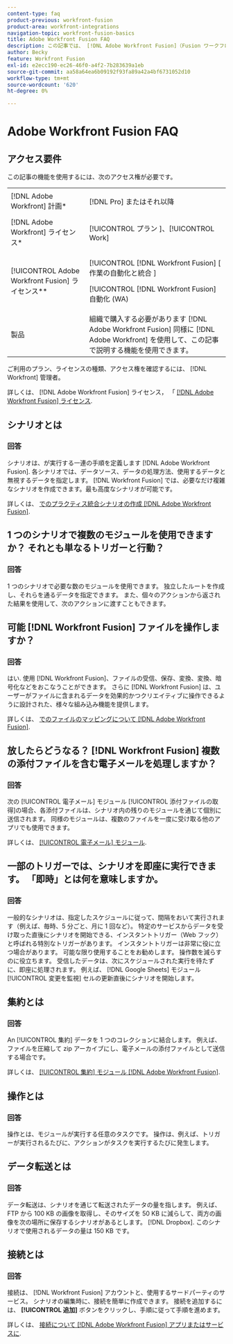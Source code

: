 ```yaml
---
content-type: faq
product-previous: workfront-fusion
product-area: workfront-integrations
navigation-topic: workfront-fusion-basics
title: Adobe Workfront Fusion FAQ
description: この記事では、 [!DNL Adobe Workfront Fusion]（Fusion ワークフローで一般的に使用されるオブジェクトに関する情報を含む）
author: Becky
feature: Workfront Fusion
exl-id: e2ecc190-ec26-46f0-a4f2-7b283639a1eb
source-git-commit: aa58a64ea6b09192f93fa89a42a4bf6731052d10
workflow-type: tm+mt
source-wordcount: '620'
ht-degree: 0%

---
```


# Adobe Workfront Fusion FAQ

## アクセス要件

この記事の機能を使用するには、次のアクセス権が必要です。

<table style="table-layout:auto"> 
 <col> 
 <col> 
 <tbody> 
  <tr> 
    <td role="rowheader">[!DNL Adobe Workfront] 計画*</td> 
   <td> <p>[!DNL Pro] またはそれ以降</p> </td> 
  </tr> 
  <tr data-mc-conditions=""> 
   <td role="rowheader">[!DNL Adobe Workfront] ライセンス*</td> 
   <td> <p>[!UICONTROL プラン ]、[!UICONTROL Work]</p> </td> 
  </tr> 
  <tr> 
   <td role="rowheader">[!UICONTROL Adobe Workfront Fusion] ライセンス**</td> 
   <td> <p>[!UICONTROL [!DNL Workfront Fusion] [ 作業の自動化と統合 ] </p> <p>[!UICONTROL [!DNL Workfront Fusion] 自動化 (WA)</p>  </td> 
  </tr> 
  <tr> 
   <td role="rowheader">製品</td> 
   <td>組織で購入する必要があります [!DNL Adobe Workfront Fusion] 同様に [!DNL Adobe Workfront] を使用して、この記事で説明する機能を使用できます。</td> 
  </tr> 
 </tbody> 
</table>

ご利用のプラン、ライセンスの種類、アクセス権を確認するには、 [!DNL Workfront] 管理者。

詳しくは、 [!DNL Adobe Workfront Fusion] ライセンス， 「 [[!DNL Adobe Workfront Fusion] ライセンス](../../workfront-fusion/get-started/license-automation-vs-integration.md).

## シナリオとは

### 回答

シナリオは、が実行する一連の手順を定義します [!DNL Adobe Workfront Fusion]. 各シナリオでは、データソース、データの処理方法、使用するデータと無視するデータを指定します。 [!DNL Workfront Fusion] では、必要なだけ複雑なシナリオを作成できます。最も高度なシナリオが可能です。

詳しくは、 [でのプラクティス統合シナリオの作成 [!DNL Adobe Workfront Fusion]](../../workfront-fusion/get-started/create-a-practice-scenario.md).

## 1 つのシナリオで複数のモジュールを使用できますか？ それとも単なるトリガーと行動？

### 回答

1 つのシナリオで必要な数のモジュールを使用できます。 独立したルートを作成し、それらを通るデータを指定できます。 また、個々のアクションから返された結果を使用して、次のアクションに渡すこともできます。

## 可能 [!DNL Workfront Fusion] ファイルを操作しますか？

### 回答

はい. 使用 [!DNL Workfront Fusion]、ファイルの受信、保存、変換、変換、暗号化などをおこなうことができます。 さらに [!DNL Workfront Fusion] は、ユーザーがファイルに含まれるデータを効果的かつクリエイティブに操作できるように設計された、様々な組み込み機能を提供します。

詳しくは、 [でのファイルのマッピングについて [!DNL Adobe Workfront Fusion]](../../workfront-fusion/mapping/about-mapping-files.md).

## 放したらどうなる？ [!DNL Workfront Fusion] 複数の添付ファイルを含む電子メールを処理しますか？

### 回答

次の [!UICONTROL 電子メール] モジュール [!UICONTROL 添付ファイルの取得]の場合、各添付ファイルは、シナリオ内の残りのモジュールを通じて個別に送信されます。 同様のモジュールは、複数のファイルを一度に受け取る他のアプリでも使用できます。

詳しくは、 [[!UICONTROL 電子メール] モジュール](../../workfront-fusion/apps-and-their-modules/email-modules.md).

## 一部のトリガーでは、シナリオを即座に実行できます。 「即時」とは何を意味しますか。

### 回答

一般的なシナリオは、指定したスケジュールに従って、間隔をおいて実行されます（例えば、毎時、5 分ごと、月に 1 回など）。 特定のサービスからデータを受け取った直後にシナリオを開始できる、インスタントトリガー（Web フック）と呼ばれる特別なトリガーがあります。 インスタントトリガーは非常に役に立つ場合があります。 可能な限り使用することをお勧めします。 操作数を減らすのに役立ちます。 受信したデータは、次にスケジュールされた実行を待たずに、即座に処理されます。 例えば、 [!DNL Google Sheets] モジュール [!UICONTROL 変更を監視] セルの更新直後にシナリオを開始します。

## 集約とは

### 回答

An [!UICONTROL 集約] データを 1 つのコレクションに結合します。 例えば、ファイルを圧縮して zip アーカイブにし、電子メールの添付ファイルとして送信する場合です。

詳しくは、 [[!UICONTROL 集約] モジュール [!DNL Adobe Workfront Fusion]](../../workfront-fusion/modules/aggregator-module.md).

## 操作とは

### 回答

操作とは、モジュールが実行する任意のタスクです。 操作は、例えば、トリガーが実行されるたびに、アクションがタスクを実行するたびに発生します。

## データ転送とは

### 回答

データ転送は、シナリオを通じて転送されたデータの量を指します。 例えば、FTP から 100 KB の画像を取得し、そのサイズを 50 KB に減らして、両方の画像を次の場所に保存するシナリオがあるとします。 [!DNL Dropbox]. このシナリオで使用されるデータの量は 150 KB です。

## 接続とは

### 回答

接続は、 [!DNL Workfront Fusion] アカウントと、使用するサードパーティのサービス。 シナリオの編集時に、接続を簡単に作成できます。 接続を追加するには、 **[!UICONTROL 追加]** ボタンをクリックし、手順に従って手順を進めます。

詳しくは、 [接続について [!DNL Adobe Workfront Fusion] アプリまたはサービスに](../../workfront-fusion/connections/about-connecting-wf-fusion-to-app-or-service.md).
